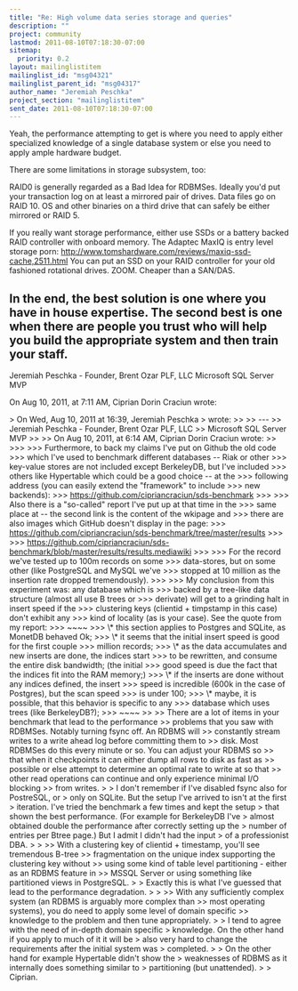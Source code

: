 ```yaml
---
title: "Re: High volume data series storage and queries"
description: ""
project: community
lastmod: 2011-08-10T07:18:30-07:00
sitemap:
  priority: 0.2
layout: mailinglistitem
mailinglist_id: "msg04321"
mailinglist_parent_id: "msg04317"
author_name: "Jeremiah Peschka"
project_section: "mailinglistitem"
sent_date: 2011-08-10T07:18:30-07:00
---
```



Yeah, the performance attempting to get is where you need to apply either 
specialized knowledge of a single database system or else you need to apply 
ample hardware budget.

There are some limitations in storage subsystem, too:

RAID0 is generally regarded as a Bad Idea for RDBMSes. Ideally you'd put your 
transaction log on at least a mirrored pair of drives. Data files go on RAID 
10. OS and other binaries on a third drive that can safely be either mirrored 
or RAID 5. 

If you really want storage performance, either use SSDs or a battery backed 
RAID controller with onboard memory. The Adaptec MaxIQ is entry level storage 
porn: http://www.tomshardware.com/reviews/maxiq-ssd-cache,2511.html You can put 
an SSD on your RAID controller for your old fashioned rotational drives. ZOOM. 
Cheaper than a SAN/DAS.

In the end, the best solution is one where you have in house expertise. The 
second best is one when there are people you trust who will help you build the 
appropriate system and then train your staff. 
---
Jeremiah Peschka - Founder, Brent Ozar PLF, LLC
 Microsoft SQL Server MVP

On Aug 10, 2011, at 7:11 AM, Ciprian Dorin Craciun wrote:

&gt; On Wed, Aug 10, 2011 at 16:39, Jeremiah Peschka
&gt;  wrote:
&gt;&gt; 
&gt;&gt; ---
&gt;&gt; Jeremiah Peschka - Founder, Brent Ozar PLF, LLC
&gt;&gt; Microsoft SQL Server MVP
&gt;&gt; 
&gt;&gt; On Aug 10, 2011, at 6:14 AM, Ciprian Dorin Craciun wrote:
&gt;&gt; 
&gt;&gt;&gt; 
&gt;&gt;&gt; Furthermore, to back my claims I've put on Github the old code
&gt;&gt;&gt; which I've used to benchmark different databases -- Riak or other
&gt;&gt;&gt; key-value stores are not included except BerkeleyDB, but I've included
&gt;&gt;&gt; others like Hypertable which could be a good choice -- at the
&gt;&gt;&gt; following address (you can easily extend the "framework" to include
&gt;&gt;&gt; new backends):
&gt;&gt;&gt; https://github.com/cipriancraciun/sds-benchmark
&gt;&gt;&gt; 
&gt;&gt;&gt; Also there is a "so-called" report I've put up at that time in the
&gt;&gt;&gt; same place at -- the second link is the content of the wkipage and
&gt;&gt;&gt; there are also images which GitHub doesn't display in the page:
&gt;&gt;&gt; https://github.com/cipriancraciun/sds-benchmark/tree/master/results
&gt;&gt;&gt; 
&gt;&gt;&gt; https://github.com/cipriancraciun/sds-benchmark/blob/master/results/results.mediawiki
&gt;&gt;&gt; 
&gt;&gt;&gt; For the record we've tested up to 100m records on some
&gt;&gt;&gt; data-stores, but on some other (like PostgreSQL and MySQL we've
&gt;&gt;&gt; stopped at 10 million as the insertion rate dropped tremendously).
&gt;&gt;&gt; 
&gt;&gt;&gt; My conclusion from this experiment was: any database which is
&gt;&gt;&gt; backed by a tree-like data structure (almost all use B trees or
&gt;&gt;&gt; derivate) will get to a grinding halt in insert speed if the
&gt;&gt;&gt; clustering keys (clientid + timpstamp in this case) don't exhibit any
&gt;&gt;&gt; kind of locality (as is your case). See the quote from my report:
&gt;&gt;&gt; ~~~~
&gt;&gt;&gt; \\* this section applies to Postgres and SQLite, as MonetDB behaved Ok;
&gt;&gt;&gt; \\* it seems that the initial insert speed is good for the first couple
&gt;&gt;&gt; million records;
&gt;&gt;&gt; \\* as the data accumulates and new inserts are done, the indices start
&gt;&gt;&gt; to be rewritten, and consume the entire disk bandwidth; (the initial
&gt;&gt;&gt; good speed is due the fact that the indices fit into the RAM memory;)
&gt;&gt;&gt; \\* if the inserts are done without any indices defined, the insert
&gt;&gt;&gt; speed is incredible (600k in the case of Postgres), but the scan speed
&gt;&gt;&gt; is under 100;
&gt;&gt;&gt; \\* maybe, it is possible, that this behavior is specific to any
&gt;&gt;&gt; database which uses trees (like BerkeleyDB?);
&gt;&gt;&gt; ~~~~
&gt;&gt; 
&gt;&gt; There are a lot of items in your benchmark that lead to the performance 
&gt;&gt; problems that you saw with RDBMSes. Notably turning fsync off. An RDBMS will 
&gt;&gt; constantly stream writes to a write ahead log before committing them to 
&gt;&gt; disk. Most RDBMSes do this every minute or so. You can adjust your RDBMS so 
&gt;&gt; that when it checkpoints it can either dump all rows to disk as fast as 
&gt;&gt; possible or else attempt to determine an optimal rate to write at so that 
&gt;&gt; other read operations can continue and only experience minimal I/O blocking 
&gt;&gt; from writes.
&gt; 
&gt; I don't remember if I've disabled fsync also for PostreSQL, or
&gt; only on SQLite. But the setup I've arrived to isn't at the first
&gt; iteration. I've tried the benchmark a few times and kept the setup
&gt; that shown the best performance. (For example for BerkeleyDB I've
&gt; almost obtained double the performance after correctly setting up the
&gt; number of entries per Btree page.) But I admit I didn't had the input
&gt; of a professionist DBA.
&gt; 
&gt; 
&gt;&gt; With a clustering key of clientid + timestamp, you'll see tremendous B-tree 
&gt;&gt; fragmentation on the unique index supporting the clustering key without 
&gt;&gt; using some kind of table level partitioning - either as an RDBMS feature in 
&gt;&gt; MSSQL Server or using something like partitioned views in PostgreSQL.
&gt; 
&gt; Exactly this is what I've guessed that lead to the performance degradation.
&gt; 
&gt; 
&gt;&gt; With any sufficiently complex system (an RDBMS is arguably more complex than 
&gt;&gt; most operating systems), you do need to apply some level of domain specific 
&gt;&gt; knowledge to the problem and then tune appropriately.
&gt; 
&gt; I tend to agree with the need of in-depth domain specific
&gt; knowledge. On the other hand if you apply to much of it it will be
&gt; also very hard to change the requirements after the initial system was
&gt; completed.
&gt; 
&gt; On the other hand for example Hypertable didn't show the
&gt; weaknesses of RDBMS as it internally does something similar to
&gt; partitioning (but unattended).
&gt; 
&gt; Ciprian.
